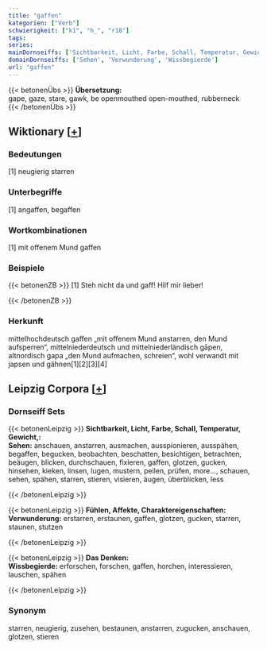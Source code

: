 ```yaml
---
title: "gaffen"
kategorien: ["Verb"]
schwierigkeit: ["k1", "h_", "r18"]
tags:
series:
mainDornseiffs: ['Sichtbarkeit, Licht, Farbe, Schall, Temperatur, Gewicht,', 'Fühlen, Affekte, Charaktereigenschaften', 'Das Denken']
domainDornseiffs: ['Sehen', 'Verwunderung', 'Wissbegierde']
url: "gaffen"
---
```


{{< betonenÜbs >}}
**Übersetzung:**  
gape, gaze, stare, gawk, be openmouthed open-mouthed, rubberneck  
{{< /betonenÜbs >}}

## Wiktionary [[+](https://de.wiktionary.org/wiki/gaffen)]

### Bedeutungen
[1] neugierig starren  

### Unterbegriffe
[1] angaffen, begaffen  

### Wortkombinationen
[1] mit offenem Mund gaffen  

### Beispiele
{{< betonenZB >}}
[1] Steh nicht da und gaff! Hilf mir lieber!  

{{< /betonenZB >}}
### Herkunft
mittelhochdeutsch gaffen „mit offenem Mund anstarren, den Mund aufsperren“, mittelniederdeutsch und mittelniederländisch gāpen, altnordisch gapa „den Mund aufmachen, schreien“, wohl verwandt mit japsen und gähnen[1][2][3][4]  


## Leipzig Corpora [[+](https://corpora.uni-leipzig.de/en/res?word=gaffen&corpusId=deu_newscrawl-public_2018)]

### Dornseiff Sets
{{< betonenLeipzig >}}
**Sichtbarkeit, Licht, Farbe, Schall, Temperatur, Gewicht,:**  
**Sehen:** anschauen, anstarren, ausmachen, ausspionieren, ausspähen, begaffen, begucken, beobachten, beschatten, besichtigen, betrachten, beäugen, blicken, durchschauen, fixieren, gaffen, glotzen, gucken, hinsehen, kieken, linsen, lugen, mustern, peilen, prüfen, more..., schauen, sehen, spähen, starren, stieren, visieren, äugen, überblicken, less  

{{< /betonenLeipzig >}}


{{< betonenLeipzig >}}
**Fühlen, Affekte, Charaktereigenschaften:**  
**Verwunderung:** erstarren, erstaunen, gaffen, glotzen, gucken, starren, staunen, stutzen  

{{< /betonenLeipzig >}}


{{< betonenLeipzig >}}
**Das Denken:**  
**Wissbegierde:** erforschen, forschen, gaffen, horchen, interessieren, lauschen, spähen  

{{< /betonenLeipzig >}}

### Synonym
starren, neugierig, zusehen, bestaunen, anstarren, zugucken, anschauen, glotzen, stieren

